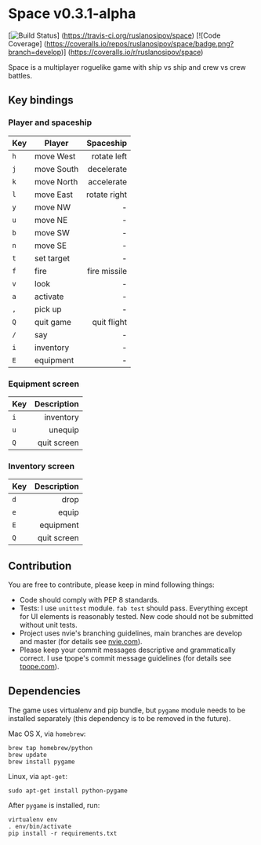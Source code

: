# Space v0.3.1-alpha

[![Build Status](https://travis-ci.org/ruslanosipov/space.png?branch=develop)]
(https://travis-ci.org/ruslanosipov/space)
[![Code Coverage]
(https://coveralls.io/repos/ruslanosipov/space/badge.png?branch=develop)]
(https://coveralls.io/r/ruslanosipov/space)

Space is a multiplayer roguelike game with ship vs ship and crew vs crew
battles.

## Key bindings

### Player and spaceship

| Key     | Player      | Spaceship    |
| :------ | ----------- | -----------: |
| `h`     | move West   | rotate left  |
| `j`     | move South  | decelerate   |
| `k`     | move North  | accelerate   |
| `l`     | move East   | rotate right |
| `y`     | move NW     | -            |
| `u`     | move NE     | -            |
| `b`     | move SW     | -            |
| `n`     | move SE     | -            |
| `t`     | set target  | -            |
| `f`     | fire        | fire missile |
| `v`     | look        | -            |
| `a`     | activate    | -            |
| `,`     | pick up     | -            |
| `Q`     | quit game   | quit flight  |
| `/`     | say         | -            |
| `i`     | inventory   | -            |
| `E`     | equipment   | -            |

### Equipment screen

| Key     | Description |
| :------ | ----------: |
| `i`     | inventory   |
| `u`     | unequip     |
| `Q`     | quit screen |

### Inventory screen

| Key     | Description |
| :------ | ----------: |
| `d`     | drop        |
| `e`     | equip       |
| `E`     | equipment   |
| `Q`     | quit screen |

## Contribution

You are free to contribute, please keep in mind following things:
* Code should comply with PEP 8 standards.
* Tests: I use `unittest` module. `fab test` should pass. Everything
except for UI elements is reasonably tested. New code should not be
submitted without unit tests.
* Project uses nvie's branching guidelines, main branches are develop and
master (for details see
[nvie.com](http://nvie.com/posts/a-successful-git-branching-model)).
* Please keep your commit messages descriptive and grammatically correct. I
use tpope's commit message guidelines (for details see
[tpope.com](http://www.tpope.net/node/106)).

## Dependencies

The game uses virtualenv and pip bundle, but `pygame` module needs to be
installed separately (this dependency is to be removed in the future).

Mac OS X, via `homebrew`:

    brew tap homebrew/python
    brew update
    brew install pygame

Linux, via `apt-get`:

    sudo apt-get install python-pygame

After `pygame` is installed, run:

    virtualenv env
    . env/bin/activate
    pip install -r requirements.txt
